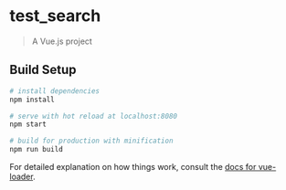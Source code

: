 # test_search

> A Vue.js project

## Build Setup

``` bash
# install dependencies
npm install

# serve with hot reload at localhost:8080
npm start

# build for production with minification
npm run build
```

For detailed explanation on how things work, consult the [docs for vue-loader](http://vuejs.github.io/vue-loader).

